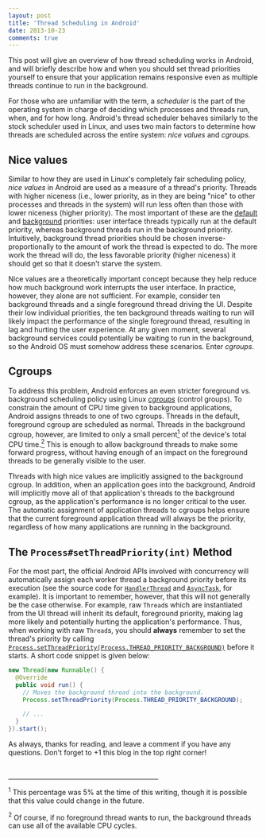 ```yaml
---
layout: post
title: 'Thread Scheduling in Android'
date: 2013-10-23
comments: true
---
```

This post will give an overview of how thread scheduling works in Android, and will briefly describe how and when you should set thread priorities yourself to ensure that your application remains responsive even as multiple threads continue to run in the background.

For those who are unfamiliar with the term, a _scheduler_ is the part of the operating system in charge of deciding which processes and threads run, when, and for how long. Android's thread scheduler behaves similarly to the stock scheduler used in Linux, and uses two main factors to determine how threads are scheduled across the entire system: _nice values_ and _cgroups_.

## Nice values

Similar to how they are used in Linux's completely fair scheduling policy, _nice values_ in Android are used as a measure of a thread's priority. Threads with higher niceness (i.e., lower priority, as in they are being "nice" to other processes and threads in the system) will run less often than those with lower niceness (higher priority). The most important of these are the [default](http://developer.android.com/reference/android/os/Process.html#THREAD_PRIORITY_DEFAULT) and [background](http://developer.android.com/reference/android/os/Process.html#THREAD_PRIORITY_BACKGROUND) priorities: user interface threads typically run at the default priority, whereas background threads run in the background priority. Intuitively, background thread priorities should be chosen inverse-proportionally to the amount of work the thread is expected to do. The more work the thread will do, the less favorable priority (higher niceness) it should get so that it doesn't starve the system. 

Nice values are a theoretically important concept because they help reduce how much background work interrupts the user interface. In practice, however, they alone are not sufficient. For example, consider ten background threads and a single foreground thread driving the UI. Despite their low individual priorities, the ten background threads waiting to run will likely impact the performance of the single foreground thread, resulting in lag and hurting the user experience. At any given moment, several background services could potentially be waiting to run in the background, so the Android OS must somehow address these scenarios. Enter _cgroups_.

## Cgroups

To address this problem, Android enforces an even stricter foreground vs. background scheduling policy using Linux [_cgroups_](http://en.wikipedia.org/wiki/Cgroups) (control groups). To constrain the amount of CPU time given to background applications, Android assigns threads to one of two cgroups. Threads in the default, foreground cgroup are scheduled as normal. Threads in the background cgroup, however, are limited to only a small percent<a href="#footnote1"><sup>1</sup></a> of the device's total CPU time.<a href="#footnote2"><sup>2</sup></a> This is enough to allow background threads to make some forward progress, without having enough of an impact on the foreground threads to be generally visible to the user.

Threads with high nice values are implicitly assigned to the background cgroup. In addition, when an application goes into the background, Android will implicitly move all of that application's threads to the background cgroup, as the application's performance is no longer critical to the user. The automatic assignment of application threads to cgroups helps ensure that the current foreground application thread will always be the priority, regardless of how many applications are running in the background.

## The `Process#setThreadPriority(int)` Method

For the most part, the official Android APIs involved with concurrency will automatically assign each worker thread a background priority before its execution (see the source code for [`HandlerThread`](https://android.googlesource.com/platform/frameworks/base/+/refs/heads/master/core/java/android/os/HandlerThread.java) and [`AsyncTask`](https://android.googlesource.com/platform/frameworks/base/+/refs/heads/master/core/java/android/os/AsyncTask.java), for example). It is important to remember, however, that this will not generally be the case otherwise. For example, raw `Thread`s which are instantiated from the UI thread will inherit its default, foreground priority, making lag more likely and potentially hurting the application's performance. Thus, when working with raw `Thread`s, you should <b>always</b> remember to set the thread's priority by calling [`Process.setThreadPriority(Process.THREAD_PRIORITY_BACKGROUND)`](https://developer.android.com/reference/android/os/Process.html#setThreadPriority(int)) before it starts. A short code snippet is given below: 

```java
new Thread(new Runnable() {
  @Override
  public void run() {
    // Moves the background thread into the background.
    Process.setThreadPriority(Process.THREAD_PRIORITY_BACKGROUND);

    // ...
  }
}).start();
```

As always, thanks for reading, and leave a comment if you have any questions. Don't forget to +1 this blog in the top right corner! 

<br><hr color="#000000" size="1" width="60%" align="left"> 

<a name="footnote1"><sup>1</sup></a> This percentage was 5% at the time of this writing, though it is possible that this value could change in the future.

<a name="footnote2"><sup>2</sup></a> Of course, if no foreground thread wants to run, the background threads can use all of the available CPU cycles.